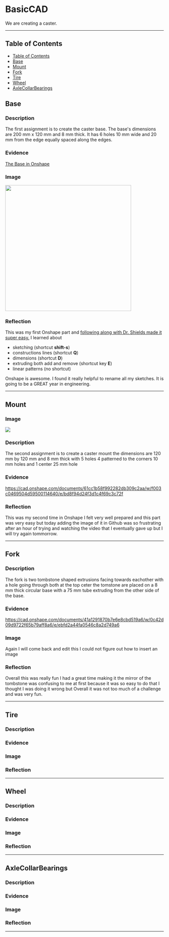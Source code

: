 # BasicCAD

We are creating a caster.

---
## Table of Contents
* [Table of Contents](#Table-of-Contents)
* [Base](#Base)
* [Mount](#Mount)
* [Fork](#Fork)
* [Tire](#Tire)
* [Wheel](#Wheel)
* [AxleCollarBearings](#AxleCollarBearings)

## Base

### Description

The first assignment is to create the caster base.  The base's dimensions are 200 mm x 120 mm and 8 mm thick.  It has 6 holes 10 mm wide and 20 mm from the edge equally spaced along the edges.

### Evidence
[The Base in Onshape](https://cvilleschools.onshape.com/documents/0d70f655203ca304cb3c5b7d/w/f55603f962f6fc74f5548a68/e/41d730c570a8d75fce9f51b6)

### Image

<img src="https://github.com/OneCHSEngr/BasicCAD/blob/master/images/Base.jpg" width="400">

### Reflection

This was my first Onshape part and [following along with Dr. Shields made it super easy.](https://www.youtube.com/watch?v=93BFUD-HAG8&feature=emb_title&scrlybrkr=5670f0b4)  I learned about 
* sketching (shortcut **shift-s**)
* constructions lines (shortcut **Q**)
* dimensions (shortcut **D**)
* extruding both add and remove (shortcut key **E**)
* linear patterns (no shortcut)

Onshape is awesome.  I found it really helpful to rename all my sketches.  It is going to be a GREAT year in engineering.

---


## Mount

### Image

![](README.md/castermount.png)

### Description

The second assignment is to create a caster mount the dimensions are 120 mm by 120 mm and 8 mm thick with 5 holes 4 patterned to the corners 10 mm holes and 1 center 25 mm hole

### Evidence

https://cad.onshape.com/documents/61cc1b58f992282db309c2aa/w/f003c0469504d59500114640/e/bd8f94d24f3d1c4f69c3c72f

### Reflection

This was my second time in Onshape I felt very well prepared and this part was very easy but today adding the image of it in Github was so frustrating after an hour of trying and watching the video that I eventually gave up but I will try again tommorrow.

---


## Fork

### Description

The fork is two tombstone shaped extrusions facing towards eachother with a hole going through both at the top ceter the tomstone are placed on a 8 mm thick circular base with a 75 mm tube extruding from the other side of the base.

### Evidence

https://cad.onshape.com/documents/41a1291870b7e6e8cbd519a6/w/0c42d09d9722f65b79aff8a6/e/ebfd2a44fa0546c8a2d749a6

### Image

Again I will come back and edit this I could not figure out how to insert an image

### Reflection

Overall this was really fun I had a great time making it the mirror of the tombstone was confusing to me at first because it was so easy to do that I thought I was doing it wrong but Overall it was not too much of a challenge and was very fun.

---


## Tire

### Description

### Evidence

### Image

### Reflection

---


## Wheel

### Description

### Evidence

### Image

### Reflection

---


## AxleCollarBearings

### Description

### Evidence

### Image

### Reflection

---
